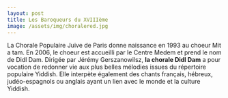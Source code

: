 ```yaml
---
layout: post
title: Les Baroqueurs du XVIIIème
image: /assets/img/choralered.jpg
---
```


La Chorale Populaire Juive de Paris donne naissance en 1993 au choeur Mit a tam. En 2006, le choeur est accueilli par le Centre Medem et prend le nom de Didl Dam. Dirigée par Jérémy Gerszanowilsz, __la chorale Didl Dam__ a pour vocation de redonner vie aux plus belles mélodies issues du répertoire populaire Yiddish. Elle interpète également des chants français, hébreux, judéo-espagnols ou anglais ayant un lien avec le monde et la culture Yiddish.